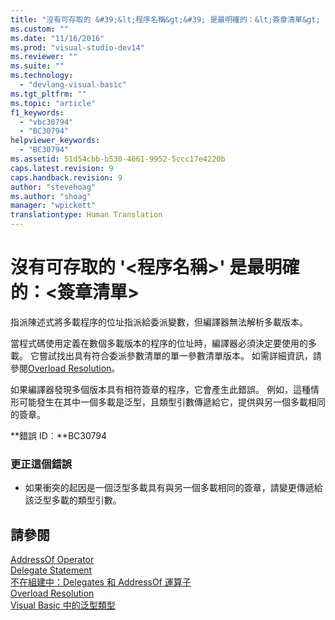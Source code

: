 ```yaml
---
title: "沒有可存取的 &#39;&lt;程序名稱&gt;&#39; 是最明確的：&lt;簽章清單&gt; | Microsoft Docs"
ms.custom: ""
ms.date: "11/16/2016"
ms.prod: "visual-studio-dev14"
ms.reviewer: ""
ms.suite: ""
ms.technology: 
  - "devlang-visual-basic"
ms.tgt_pltfrm: ""
ms.topic: "article"
f1_keywords: 
  - "vbc30794"
  - "BC30794"
helpviewer_keywords: 
  - "BC30794"
ms.assetid: 51d54cbb-b530-4661-9952-5ccc17e4220b
caps.latest.revision: 9
caps.handback.revision: 9
author: "stevehoag"
ms.author: "shoag"
manager: "wpickett"
translationtype: Human Translation
---
```

# 沒有可存取的 &#39;&lt;程序名稱&gt;&#39; 是最明確的：&lt;簽章清單&gt;
指派陳述式將多載程序的位址指派給委派變數，但編譯器無法解析多載版本。  
  
 當程式碼使用定義在數個多載版本的程序的位址時，編譯器必須決定要使用的多載。 它嘗試找出具有符合委派參數清單的單一參數清單版本。 如需詳細資訊，請參閱[Overload Resolution](../../visual-basic/programming-guide/language-features/procedures/overload-resolution.md)。  
  
 如果編譯器發現多個版本具有相符簽章的程序，它會產生此錯誤。 例如，這種情形可能發生在其中一個多載是泛型，且類型引數傳遞給它，提供與另一個多載相同的簽章。  
  
 **錯誤 ID︰**BC30794  
  
### 更正這個錯誤  
  
-   如果衝突的起因是一個泛型多載具有與另一個多載相同的簽章，請變更傳遞給該泛型多載的類型引數。  
  
## 請參閱  
 [AddressOf Operator](../../visual-basic/language-reference/operators/addressof-operator.md)   
 [Delegate Statement](../../visual-basic/language-reference/statements/delegate-statement.md)   
 [不在組建中：Delegates 和 AddressOf 運算子](http://msdn.microsoft.com/zh-tw/7b2ed932-8598-4355-b2f7-5cedb23ee86f)   
 [Overload Resolution](../../visual-basic/programming-guide/language-features/procedures/overload-resolution.md)   
 [Visual Basic 中的泛型類型](../../visual-basic/programming-guide/language-features/data-types/generic-types.md)